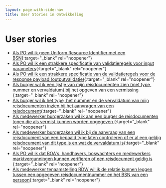 ```yaml
---
layout: page-with-side-nav
title: User Stories in Ontwikkeling
---
```


# User stories

- [Als PO wil ik geen Uniform Resource Identifier met een BSN](https://github.com/VNG-Realisatie/Haal-Centraal-Reisdocumenten-bevragen/issues/50){:target="_blank" rel="noopener"}
- [Als PO wil ik een strakkere specificatie van validatieregels voor input parameters](https://github.com/VNG-Realisatie/Haal-Centraal-Reisdocumenten-bevragen/issues/49){:target="_blank" rel="noopener"}
- [Als PO wil ik een strakkere specificatie van de validatieregels voor de response payload (outputvalidatie)](https://github.com/VNG-Realisatie/Haal-Centraal-Reisdocumenten-bevragen/issues/48){:target="_blank" rel="noopener"}
- [Als burger wil ik een lijstje van mijn reisdocumenten zien (met type, nummer en vervaldatum) bij het opgeven van een vermissing ](https://github.com/VNG-Realisatie/Haal-Centraal-Reisdocumenten-bevragen/issues/40){:target="_blank" rel="noopener"}
- [Als burger wil ik het type, het nummer en de vervaldatum van mijn reisdocumenten inzien bij het aanvragen van een reisdocument](https://github.com/VNG-Realisatie/Haal-Centraal-Reisdocumenten-bevragen/issues/41){:target="_blank" rel="noopener"}
- [Als medewerker burgerzaken wil ik aan een burger de reisdocumenten tonen die als vermist kunnen worden opgegeven ](https://github.com/VNG-Realisatie/Haal-Centraal-Reisdocumenten-bevragen/issues/42){:target="_blank" rel="noopener"}
- [Als medewerker burgerzaken wil ik bij de aanvraag van een reisdocument van een bepaald type laten controleren of er al een geldig reisdocument van dit type is en wat de vervaldatum is](https://github.com/VNG-Realisatie/Haal-Centraal-Reisdocumenten-bevragen/issues/43){:target="_blank" rel="noopener"}
- [Als PO wil ik dat BOA's, handhavers, boswachters en medewerkers marktvergunningen kunnen verifieren of een reisdocument geldig is  ](https://github.com/VNG-Realisatie/Haal-Centraal-Reisdocumenten-bevragen/issues/39){:target="_blank" rel="noopener"}
- [Als medewerker tenaamstelling RDW wil ik de relatie kunnen leggen tussen een opgegeven reisdocumentnummer en het BSN van een persoon](https://github.com/VNG-Realisatie/Haal-Centraal-Reisdocumenten-bevragen/issues/34){:target="_blank" rel="noopener"}

